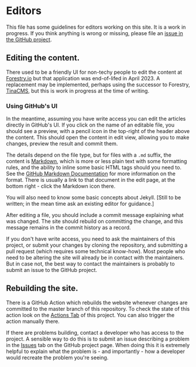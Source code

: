 # Editors

This file has some guidelines for editors working on this site. It is a work in progress. If you think anything is wrong or missing, please file an [issue in the GitHub project][issues].

## Editing the content.

There used to be a friendly UI for non-techy people to edit the content at [Forestry.io][forestry] but that application was end-of-lifed in April 2023. A replacement may be implemented, perhaps using the successor to Forestry, [TinaCMS][tinacms], but this is work in progress at the time of writing.

### Using GitHub's UI

In the meantime, assuming you have write access you can edit the articles directly in GitHub's UI. If you click on the name of an editable file, you should see a preview, with a pencil icon in the top-right of the header above the content.  This should open the content in edit view, allowing you to make changes, preview the result and commit them.

The details depend on the file type, but for files with a `.md` suffix, the content is [Markdown][markdown], which is more or less plain text with some formatting rules, and the ability to inline some basic HTML tags should you need to. See the [GitHub Markdown Documentation][github-markdown] for more information on the format. There is usually a link to that document in the edit page, at the bottom right - click the Markdown icon there.

You will also need to know some basic concepts about Jekyll. [Still to be written; in the mean time ask an existing editor for guidance.]

After editing a file, you should include a commit message explaining what was changed. The site should rebuild on committing the change, and this message remains in the commit history as a record.

If you don't have write access, you need to ask the maintainers of this project, or submit your changes by cloning the repository, and submitting a pull request (which requires some technical know-how).  Most people who need to be altering the site will already be in contact with the maintainers. But in case not, the best way to contact the maintainers is probably to submit an issue to the GitHub project.


## Rebuilding the site.

There is a GitHub Action which rebuilds the website whenever changes are committed to the master branch of this repository. To check the state of this action look on the [Actions Tab][actions] of this project.  You can also trigger the action manually there.

If there are problems building, contact a developer who has access to the project. A sensible way to do this is to submit an issue describing a problem in the [Issues][issues] tab on the GitHub project page. When doing this it is extremely helpful to explain what the problem is - and importantly - how a developer would recreate the problem you're seeing.

[forestry]: https://forestry.io
[tinacms]: https://tina.io
[actions]: https://github.com/rushkoff/rushkoff-archive/actions
[issues]: https://github.com/rushkoff/rushkoff-archive/issues
[github-markdown]: https://docs.github.com/en/get-started/writing-on-github/getting-started-with-writing-and-formatting-on-github/basic-writing-and-formatting-syntax
[markdown]: https://en.wikipedia.org/wiki/Markdown
